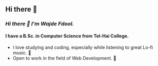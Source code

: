 ## Hi there 👋

<!--
**wajdifadool/wajdifadool** is a ✨ _special_ ✨ repository because its `README.md` (this file) appears on your GitHub profile.

Here are some ideas to get you started:

- 🔭 I’m currently working on ...
- 🌱 I’m currently learning ...
- 👯 I’m looking to collaborate on ...
- 🤔 I’m looking for help with ...
- 💬 Ask me about ...
- 📫 How to reach me: ...
- 😄 Pronouns: ...
- ⚡ Fun fact: ...
-->


### _Hi there 👋 I'm Wajde Fdool._

#### I have a B.Sc. in Computer Science from Tel-Hai College.


- I love studying and coding, especially while listening to great Lo-fi music. 🎸
-  Open to work in the field of Web Development. 🌱
